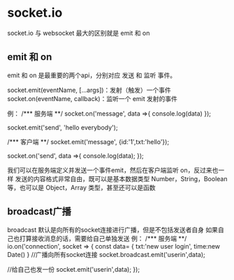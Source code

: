 # socket.io

socket.io 与 websocket 最大的区别就是 emit 和 on

## emit 和 on

emit 和 on 是最重要的两个api，分别对应 发送 和 监听 事件。

socket.emit(eventName, [...args])：发射（触发）一个事件
socket.on(eventName, callback)：监听一个 emit 发射的事件

例：
/*** 服务端 **/
socket.on('message', data =>{
  console.log(data)
});

socket.emit('send', 'hello everybody');

/*** 客户端 **/
socket.emit('message', {id:'1',txt:'hello'});

socket.on('send', data =>{
  console.log(data);
});

我们可以在服务端定义并发送一个事件emit，然后在客户端监听 on，反过来也一样
发送的内容格式非常自由，既可以是基本数据类型 Number，String，Boolean 等，也可以是 Object，Array 类型，甚至还可以是函数

## broadcast广播

broadcast 默认是向所有的socket连接进行广播，但是不包括发送者自身
如果自己也打算接收消息的话，需要给自己单独发送
例：
/*** 服务端 **/
io.on('connection', socket => {
 const data= {
   txt:'new user login',
   time:new Date()
 }
 //广播向所有socket连接
 socket.broadcast.emit('userin',data);

 //给自己也发一份
 socket.emit('userin',data);
});
